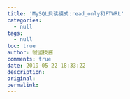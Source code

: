 ```yaml
---
title: 'MySQL只读模式:read_only和FTWRL'
categories:
  - null
tags:
  - null
toc: true
author: 虢國技酱
comments: true
date: 2019-05-22 18:33:22
description:
original:
permalink:
---
```


<!-- more -->

